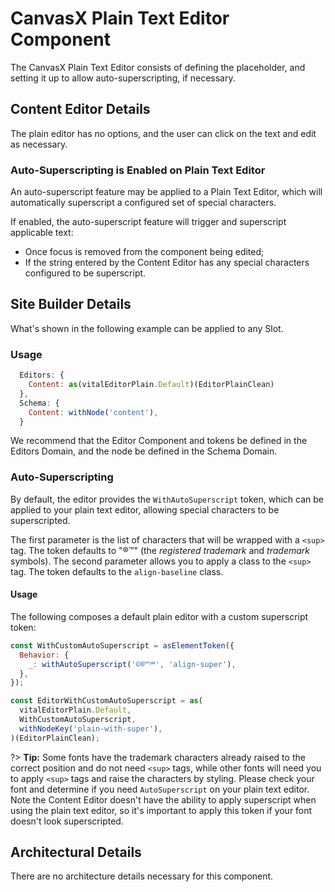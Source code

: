 # CanvasX Plain Text Editor Component

The CanvasX Plain Text Editor consists of defining the placeholder, and setting it up to allow
auto-superscripting, if necessary.

## Content Editor Details

The plain editor has no options, and the user can click on the text and edit as necessary.

### Auto-Superscripting is Enabled on Plain Text Editor

An auto-superscript feature may be applied to a Plain Text Editor, which will automatically
superscript a configured set of special characters.

If enabled, the auto-superscript feature will trigger and superscript applicable text:

- Once focus is removed from the component being edited;
- If the string entered by the Content Editor has any special characters configured to be
  superscript.

## Site Builder Details

What's shown in the following example can be applied to any Slot.

### Usage

```js
  Editors: {
    Content: as(vitalEditorPlain.Default)(EditorPlainClean)
  },
  Schema: {
    Content: withNode('content'),
  }
```

We recommend that the Editor Component and tokens be defined in the Editors Domain, and the node be
defined in the Schema Domain.

### Auto-Superscripting

By default, the editor provides the `WithAutoSuperscript` token, which can be applied to your plain
text editor, allowing special characters to be superscripted.

The first parameter is the list of characters that will be wrapped with a `<sup>` tag. The token
defaults to "®™" (the _registered trademark_ and _trademark_ symbols). The second parameter allows
you to apply a class to the `<sup>` tag. The token defaults to the `align-baseline` class.

#### Usage

The following composes a default plain editor with a custom superscript token:

```js
const WithCustomAutoSuperscript = asElementToken({
  Behavior: {
    _: withAutoSuperscript('©®™℠', 'align-super'),
  },
});

const EditorWithCustomAutoSuperscript = as(
  vitalEditorPlain.Default,
  WithCustomAutoSuperscript,
  withNodeKey('plain-with-super'),
)(EditorPlainClean);
```

?> **Tip:** Some fonts have the trademark characters already raised to the correct position and do
not need `<sup>` tags, while other fonts will need you to apply `<sup>` tags and raise the
characters by styling. Please check your font and determine if you need `AutoSuperscript` on your
plain text editor. Note the Content Editor doesn't have the ability to apply superscript when using
the plain text editor, so it's important to apply this token if your font doesn't look
superscripted.

## Architectural Details

There are no architecture details necessary for this component.
